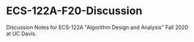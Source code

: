 # ECS-122A-F20-Discussion
Discussion Notes for ECS-122A "Algorithm Design and Analysis" Fall 2020 at UC Davis.
